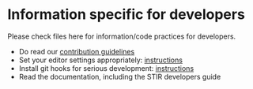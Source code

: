 # Information specific for developers

Please check files here for information/code practices for developers.

- Do read our [contribution guidelines](../../CONTRIBUTING.md)
- Set your editor settings appropriately: [instructions](editor-settings.md)
- Install git hooks for serious development: [instructions](git-hooks.md)
- Read the documentation, including the STIR developers guide